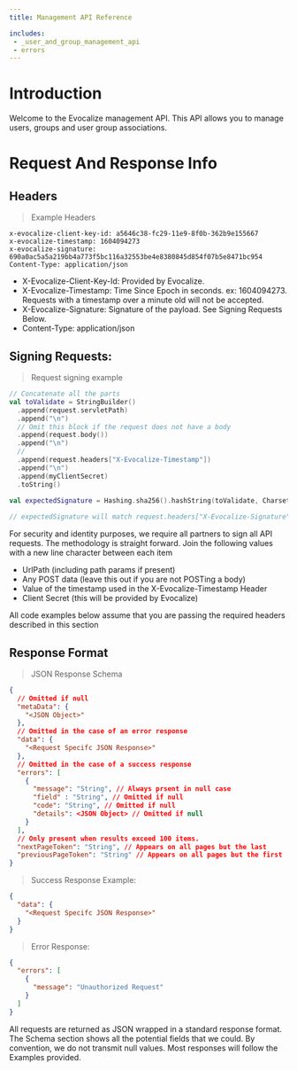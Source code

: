 ```yaml
---
title: Management API Reference

includes:
 - _user_and_group_management_api
 - errors
---
```


# Introduction

Welcome to the Evocalize management API. This API allows you to manage users, groups and user group associations.

# Request And Response Info

## Headers
> Example Headers

```http
x-evocalize-client-key-id: a5646c38-fc29-11e9-8f0b-362b9e155667
x-evocalize-timestamp: 1604094273
x-evocalize-signature: 690a0ac5a5a219bb4a773f5bc116a32553be4e8380845d854f07b5e8471bc954
Content-Type: application/json
```

- X-Evocalize-Client-Key-Id: Provided by Evocalize. 
- X-Evocalize-Timestamp: Time Since Epoch in seconds. ex: 1604094273. Requests with a timestamp over a minute old will not be accepted.
- X-Evocalize-Signature: Signature of the payload. See Signing Requests Below.
- Content-Type: application/json


## Signing Requests: 
   
> Request signing example

```kotlin
// Concatenate all the parts
val toValidate = StringBuilder()
  .append(request.servletPath)
  .append("\n")
  // Omit this block if the request does not have a body
  .append(request.body())
  .append("\n")
  //
  .append(request.headers["X-Evocalize-Timestamp"])
  .append("\n")
  .append(myClientSecret)
  .toString()
                 
val expectedSignature = Hashing.sha256().hashString(toValidate, Charsets.UTF_8)

// expectedSignature will match request.headers["X-Evocalize-Signature"]
```

For security and identity purposes, we require all partners to sign all API requests. The methodology is straight forward. Join the following values with a new line character between each item

- UrlPath (including path params if present)
- Any POST data (leave this out if you are not POSTing a body)
- Value of the timestamp used in the X-Evocalize-Timestamp Header
- Client Secret (this will be provided by Evocalize)

<aside class="notice">All code examples below assume that you are passing the required headers described in this section</aside>

## Response Format

> JSON Response Schema

```json
{
  // Omitted if null
  "metaData": {
    "<JSON Object>"
  },
  // Omitted in the case of an error response
  "data": {
    "<Request Specifc JSON Response>"
  },
  // Omitted in the case of a success response
  "errors": [
    {
      "message": "String", // Always prsent in null case
      "field" : "String", // Omitted if null
      "code": "String", // Omitted if null
      "details": <JSON Object> // Omitted if null
    }
  ],
  // Only present when results exceed 100 items.
  "nextPageToken": "String", // Appears on all pages but the last
  "previousPageToken": "String" // Appears on all pages but the first
}
```

> Success Response Example: 

```json
{
  "data": {
    "<Request Specifc JSON Response>"
  }
}
```

> Error Response:

```json
{
  "errors": [
    {
      "message": "Unauthorized Request"
    }
  ]
}
```

All requests are returned as JSON wrapped in a standard response format. The Schema section shows all the potential fields that we could. By convention, we do not transmit null values. Most responses will follow the Examples provided. 

